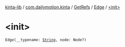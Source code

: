 [kinta-lib](../../../index.md) / [com.dailymotion.kinta](../../index.md) / [GetRefs](../index.md) / [Edge](index.md) / [&lt;init&gt;](./-init-.md)

# &lt;init&gt;

`Edge(__typename: `[`String`](https://kotlinlang.org/api/latest/jvm/stdlib/kotlin/-string/index.html)`, node: Node?)`